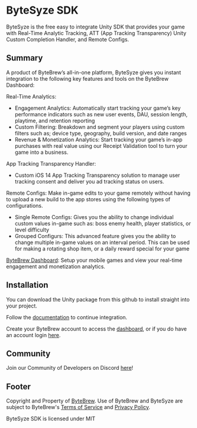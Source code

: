 # ByteSyze SDK
 ByteSyze is the free easy to integrate Unity SDK that provides your game with Real-Time Analytic Tracking, ATT (App Tracking Transparency) Unity Custom Completion Handler, and Remote Configs.

 ## Summary
 A product of ByteBrew’s all-in-one platform, ByteSyze gives you instant integration to the following key features and tools on the ByteBrew Dashboard:

 Real-Time Analytics:
 - Engagement Analytics: Automatically start tracking your game’s key performance indicators such as new user events, DAU, session length, playtime, and retention reporting
 - Custom Filtering: Breakdown and segment your players using custom filters such as; device type, geography, build version, and date ranges
 - Revenue & Monetization Analytics: Start tracking your game’s in-app purchases with real value using our Receipt Validation tool to turn your game into a business.  

 App Tracking Transparency Handler:
 - Custom iOS 14 App Tracking Transparency solution to manage user tracking consent and deliver you ad tracking status on users. 

 Remote Configs: Make in-game edits to your game remotely without having to upload a new build to the app stores using the following types of configurations.
 - Single Remote Configs: Gives you the ability to change individual custom values in-game such as: boss enemy health, player statistics, or level difficulty
 - Grouped Configurs: This advanced feature gives you the ability to change multiple in-game values on an interval period. This can be used for making a rotating shop item, or a daily reward special for your game

 [ByteBrew Dashboard](https://dashboard.bytebrew.io): Setup your mobile games and view your real-time engagement and monetization analytics.

 ## Installation
 You can download the Unity package from this github to install straight into your project.

 Follow the [documentation](https://lite.bytebrew.io/sdk/unity) to continue integration.

 Create your ByteBrew account to access the [dashboard](https://dashboard.bytebrew.io/register), or if you do have an account login [here](https://dashboard.bytebrew.io/login).



 ## Community
 Join our Community of Developers on Discord [here](https://discord.gg/sAp4f3tJte)! 




## Footer
Copyright and Property of [ByteBrew](https://bytebrew.io). Use of ByteBrew and ByteSyze are subject to ByteBrew's [Terms of Service](https://lite.bytebrew.io/BBSettings/termsservice) and [Privacy Policy](https://lite.bytebrew.io/BBSettings/privacypolicy).

ByteSyze SDK is licensed under MIT

